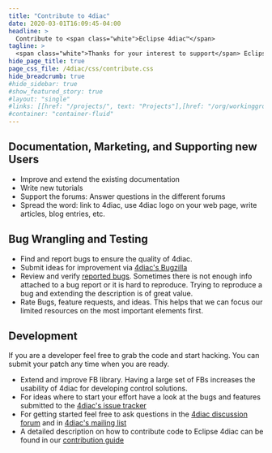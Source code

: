 ```yaml
---
title: "Contribute to 4diac"
date: 2020-03-01T16:09:45-04:00
headline: > 
  Contribute to <span class="white">Eclipse 4diac™</span>
tagline: >
  <span class="white">Thanks for your interest to support</span> Eclipse 4diac™ <span class="white">. <br>There are multiple ways to contribute.</span>
hide_page_title: true
page_css_file: /4diac/css/contribute.css
hide_breadcrumb: true
#hide_sidebar: true
#show_featured_story: true
#layout: "single"
#links: [[href: "/projects/", text: "Projects"],[href: "/org/workinggroups/", text: "Working Group"],[href: "/membership/", text: "Members"],[href: "/org/value", text: "Business Value"]]
#container: "container-fluid"
---
```




## Documentation, Marketing, and Supporting new Users
- Improve and extend the existing documentation
- Write new tutorials
- Support the forums: Answer questions in the different forums
- Spread the word: link to 4diac, use 4diac logo on your web page, write articles, blog entries, etc.

## Bug Wrangling and Testing 
- Find and report bugs to ensure the quality of 4diac.
- Submit ideas for improvement via [4diac's Bugzilla](https://bugs.eclipse.org/bugs/enter_bug.cgi?product=4DIAC)
- Review and verify [reported bugs](https://bugs.eclipse.org/bugs/buglist.cgi?list_id=13385396&product=4DIAC&query_format=advanced). Sometimes there is not enough info attached to a bug report or it is hard to reproduce. Trying to reproduce a bug and extending the description is of great value.
- Rate Bugs, feature requests, and ideas. This helps that we can focus our limited resources on the most important elements first.

## Development 
If you are a developer feel free to grab the code and start hacking. You can submit your patch any time when you are ready.
- Extend and improve FB library. Having a large set of FBs increases the usability of 4diac for developing control solutions.
- For ideas where to start your effort have a look at the bugs and features submitted to the [4diac's issue tracker](https://bugs.eclipse.org/bugs/buglist.cgi?list_id=13385396&product=4DIAC&query_format=advanced)
- For getting started feel free to ask questions in the [4diac discussion forum](http://eclipse.org/forums/eclipse.4diac) and in [4diac's mailing list](https://dev.eclipse.org/mailman/listinfo/4diac-dev)
- A detailed description on how to contribute code to Eclipse 4diac can be found in our [contribution guide](en_help.php?helppage=html/development/contribute.html)
